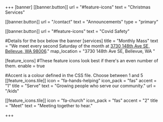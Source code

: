 +++
[banner]
  [[banner.button]]
      url = "#feature-icons"
      text = "Christmas Services"

  [[banner.button]]
      url = "/contact"
      text = "Announcements"
      type = "primary"

  [[banner.button]]
      url = "#feature-icons"
      text = "Covid Safety"

#Details for the box below the banner
[services]
  title = "Monthly Mass"
  text = "We meet every second Saturday of the month at [3730 148th Ave SE, Bellevue, WA 98006](https://goo.gl/maps/b7gUDngzcUodwTtS6)."
  map_location = "3730 148th Ave SE, Bellevue, WA "

[feature_icons]
  #These feature icons look best if there's an even number of them.
  enable = true

  #Accent is a colour defined in the CSS file. Choose between 1 and 5
  [[feature_icons.tile]]
    icon = "fa-hands-helping"
    icon_pack = "fas"
    accent = "1"
    title = "Serve"
    text = "Growing people who serve our community."
    url = "/kids"

  [[feature_icons.tile]]
    icon = "fa-church"
    icon_pack = "fas"
    accent = "2"
    title = "Meet"
    text = "Meeting together to hear."

+++
